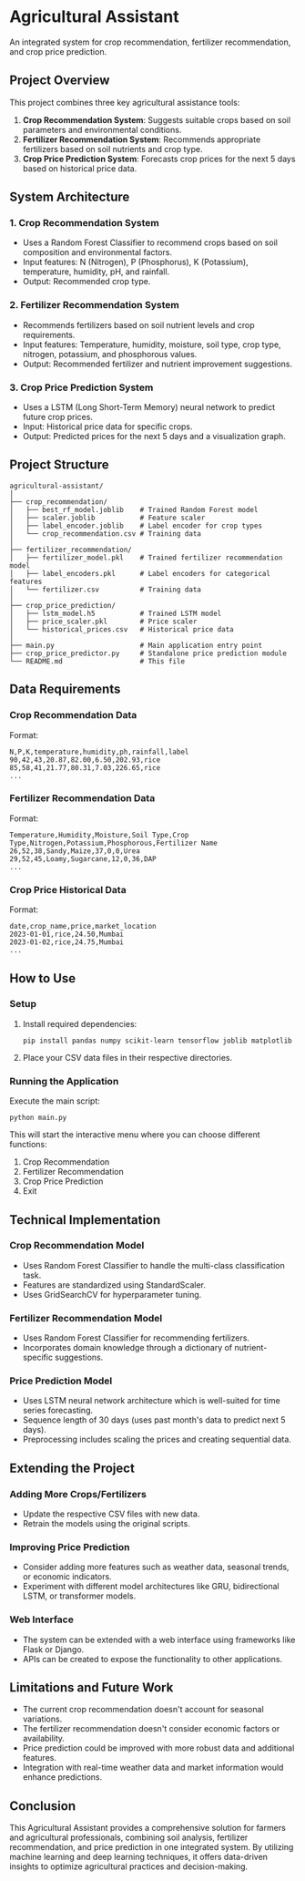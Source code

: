 # Agricultural Assistant

An integrated system for crop recommendation, fertilizer recommendation, and crop price prediction.

## Project Overview

This project combines three key agricultural assistance tools:

1. **Crop Recommendation System**: Suggests suitable crops based on soil parameters and environmental conditions.
2. **Fertilizer Recommendation System**: Recommends appropriate fertilizers based on soil nutrients and crop type.
3. **Crop Price Prediction System**: Forecasts crop prices for the next 5 days based on historical price data.

## System Architecture

### 1. Crop Recommendation System
- Uses a Random Forest Classifier to recommend crops based on soil composition and environmental factors.
- Input features: N (Nitrogen), P (Phosphorus), K (Potassium), temperature, humidity, pH, and rainfall.
- Output: Recommended crop type.

### 2. Fertilizer Recommendation System
- Recommends fertilizers based on soil nutrient levels and crop requirements.
- Input features: Temperature, humidity, moisture, soil type, crop type, nitrogen, potassium, and phosphorous values.
- Output: Recommended fertilizer and nutrient improvement suggestions.

### 3. Crop Price Prediction System
- Uses a LSTM (Long Short-Term Memory) neural network to predict future crop prices.
- Input: Historical price data for specific crops.
- Output: Predicted prices for the next 5 days and a visualization graph.

## Project Structure

```
agricultural-assistant/
│
├── crop_recommendation/
│   ├── best_rf_model.joblib    # Trained Random Forest model
│   ├── scaler.joblib           # Feature scaler
│   ├── label_encoder.joblib    # Label encoder for crop types
│   └── crop_recommendation.csv # Training data
│
├── fertilizer_recommendation/
│   ├── fertilizer_model.pkl    # Trained fertilizer recommendation model
│   ├── label_encoders.pkl      # Label encoders for categorical features
│   └── fertilizer.csv          # Training data
│
├── crop_price_prediction/
│   ├── lstm_model.h5           # Trained LSTM model
│   ├── price_scaler.pkl        # Price scaler
│   └── historical_prices.csv   # Historical price data
│
├── main.py                     # Main application entry point
├── crop_price_predictor.py     # Standalone price prediction module
└── README.md                   # This file
```

## Data Requirements

### Crop Recommendation Data
Format:
```
N,P,K,temperature,humidity,ph,rainfall,label
90,42,43,20.87,82.00,6.50,202.93,rice
85,58,41,21.77,80.31,7.03,226.65,rice
...
```

### Fertilizer Recommendation Data
Format:
```
Temperature,Humidity,Moisture,Soil Type,Crop Type,Nitrogen,Potassium,Phosphorous,Fertilizer Name
26,52,38,Sandy,Maize,37,0,0,Urea
29,52,45,Loamy,Sugarcane,12,0,36,DAP
...
```

### Crop Price Historical Data
Format:
```
date,crop_name,price,market_location
2023-01-01,rice,24.50,Mumbai
2023-01-02,rice,24.75,Mumbai
...
```

## How to Use

### Setup
1. Install required dependencies:
   ```
   pip install pandas numpy scikit-learn tensorflow joblib matplotlib
   ```

2. Place your CSV data files in their respective directories.

### Running the Application
Execute the main script:
```
python main.py
```

This will start the interactive menu where you can choose different functions:
1. Crop Recommendation
2. Fertilizer Recommendation
3. Crop Price Prediction
4. Exit

## Technical Implementation

### Crop Recommendation Model
- Uses Random Forest Classifier to handle the multi-class classification task.
- Features are standardized using StandardScaler.
- Uses GridSearchCV for hyperparameter tuning.

### Fertilizer Recommendation Model
- Uses Random Forest Classifier for recommending fertilizers.
- Incorporates domain knowledge through a dictionary of nutrient-specific suggestions.

### Price Prediction Model
- Uses LSTM neural network architecture which is well-suited for time series forecasting.
- Sequence length of 30 days (uses past month's data to predict next 5 days).
- Preprocessing includes scaling the prices and creating sequential data.

## Extending the Project

### Adding More Crops/Fertilizers
- Update the respective CSV files with new data.
- Retrain the models using the original scripts.

### Improving Price Prediction
- Consider adding more features such as weather data, seasonal trends, or economic indicators.
- Experiment with different model architectures like GRU, bidirectional LSTM, or transformer models.

### Web Interface
- The system can be extended with a web interface using frameworks like Flask or Django.
- APIs can be created to expose the functionality to other applications.

## Limitations and Future Work

- The current crop recommendation doesn't account for seasonal variations.
- The fertilizer recommendation doesn't consider economic factors or availability.
- Price prediction could be improved with more robust data and additional features.
- Integration with real-time weather data and market information would enhance predictions.

## Conclusion

This Agricultural Assistant provides a comprehensive solution for farmers and agricultural professionals, combining soil analysis, fertilizer recommendation, and price prediction in one integrated system. By utilizing machine learning and deep learning techniques, it offers data-driven insights to optimize agricultural practices and decision-making.